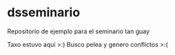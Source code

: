 # dsseminario
Repositorio de ejemplo para el seminario tan guay

Taxo estuvo aquí >:)
Busco pelea y genero conflictos >:(
